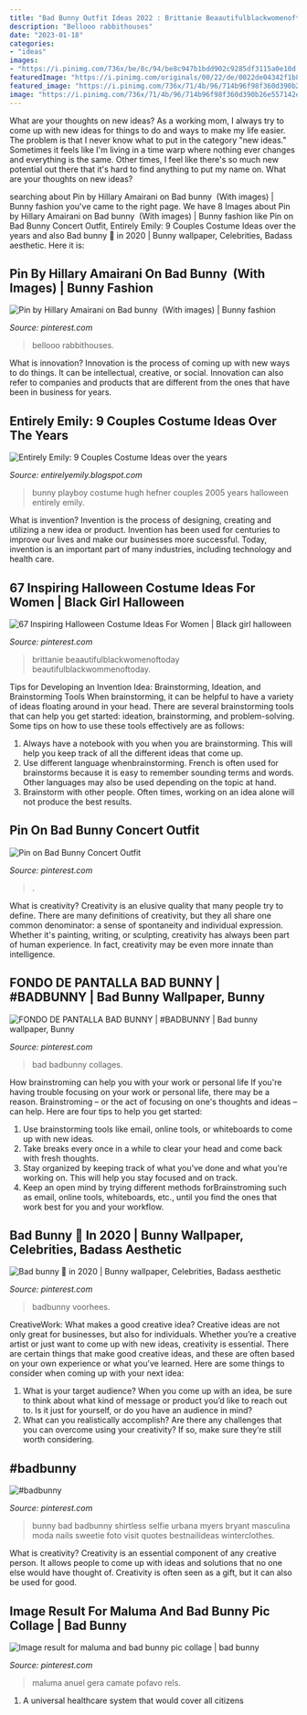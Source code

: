 ```yaml
---
title: "Bad Bunny Outfit Ideas 2022 : Brittanie Beaautifulblackwomenoftoday Beautifulblackwommenoftoday"
description: "Bellooo rabbithouses"
date: "2023-01-18"
categories:
- "ideas"
images:
- "https://i.pinimg.com/736x/be/8c/94/be8c947b1bdd902c9285df3115a0e10d.jpg"
featuredImage: "https://i.pinimg.com/originals/00/22/de/0022de04342f1b87514ee90bd73861dd.jpg"
featured_image: "https://i.pinimg.com/736x/71/4b/96/714b96f98f360d390b26e557142e050f.jpg"
image: "https://i.pinimg.com/736x/71/4b/96/714b96f98f360d390b26e557142e050f.jpg"
---
```



What are your thoughts on new ideas?
As a working mom, I always try to come up with new ideas for things to do and ways to make my life easier. The problem is that I never know what to put in the category "new ideas." Sometimes it feels like I'm living in a time warp where nothing ever changes and everything is the same. Other times, I feel like there's so much new potential out there that it's hard to find anything to put my name on. What are your thoughts on new ideas?

	

		
searching about Pin by Hillary Amairani on Bad bunny ️ (With images) | Bunny fashion you've came to the right page. We have 8 Images about Pin by Hillary Amairani on Bad bunny ️ (With images) | Bunny fashion like Pin on Bad Bunny Concert Outfit, Entirely Emily: 9 Couples Costume Ideas over the years and also Bad bunny 🐰 in 2020 | Bunny wallpaper, Celebrities, Badass aesthetic. Here it is:
		
    
## Pin By Hillary Amairani On Bad Bunny ️ (With Images) | Bunny Fashion

<img loading=lazy src="https://i.pinimg.com/originals/00/22/de/0022de04342f1b87514ee90bd73861dd.jpg" onerror="this.onerror=null;this.src='https://tse4.mm.bing.net/th?id=OIP.frwtkgJ0TfIej0LbnNUu2wHaHW&amp;pid=15.1';" alt="Pin by Hillary Amairani on Bad bunny ️ (With images) | Bunny fashion">

_Source: pinterest.com_

>bellooo rabbithouses. 

	

What is innovation?
Innovation is the process of coming up with new ways to do things. It can be intellectual, creative, or social. Innovation can also refer to companies and products that are different from the ones that have been in business for years.

    
## Entirely Emily: 9 Couples Costume Ideas Over The Years

<img loading=lazy src="http://2.bp.blogspot.com/-hl5wp_j4IZY/UIW47kWUyJI/AAAAAAAADGc/UJZ37Aovk0U/s1600/HW_2005.jpg" onerror="this.onerror=null;this.src='https://tse2.mm.bing.net/th?id=OIP.NgNwd2d8s5G1qYmNZMjwcwHaLh&amp;pid=15.1';" alt="Entirely Emily: 9 Couples Costume Ideas over the years">

_Source: entirelyemily.blogspot.com_

>bunny playboy costume hugh hefner couples 2005 years halloween entirely emily. 

	

What is invention?
Invention is the process of designing, creating and utilizing a new idea or product. Invention has been used for centuries to improve our lives and make our businesses more successful. Today, invention is an important part of many industries, including technology and health care.

    
## 67 Inspiring Halloween Costume Ideas For Women | Black Girl Halloween

<img loading=lazy src="https://i.pinimg.com/736x/c6/d5/41/c6d541a59019fd475398ba43178476eb.jpg" onerror="this.onerror=null;this.src='https://tse4.mm.bing.net/th?id=OIP.JoppW-OG7dg8r3NblVlfYAHaKi&amp;pid=15.1';" alt="67 Inspiring Halloween Costume Ideas For Women | Black girl halloween">

_Source: pinterest.com_

>brittanie beaautifulblackwomenoftoday beautifulblackwommenoftoday. 

	

Tips for Developing an Invention Idea: Brainstorming, Ideation, and Brainstorming Tools
When brainstorming, it can be helpful to have a variety of ideas floating around in your head. There are several brainstorming tools that can help you get started: ideation, brainstorming, and problem-solving. Some tips on how to use these tools effectively are as follows: 
1. Always have a notebook with you when you are brainstorming. This will help you keep track of all the different ideas that come up. 
2. Use different language whenbrainstorming. French is often used for brainstorms because it is easy to remember sounding terms and words. Other languages may also be used depending on the topic at hand. 
3. Brainstorm with other people. Often times, working on an idea alone will not produce the best results.

    
## Pin On Bad Bunny Concert Outfit

<img loading=lazy src="https://i.pinimg.com/736x/58/45/59/5845597e89ded53a9c502b170f3f2574.jpg" onerror="this.onerror=null;this.src='https://tse4.mm.bing.net/th?id=OIP.bTXFYkvzGQYqgHMBDk7-nQHaIg&amp;pid=15.1';" alt="Pin on Bad Bunny Concert Outfit">

_Source: pinterest.com_

>. 

	

What is creativity?
Creativity is an elusive quality that many people try to define. There are many definitions of creativity, but they all share one common denominator: a sense of spontaneity and individual expression. Whether it's painting, writing, or sculpting, creativity has always been part of human experience. In fact, creativity may be even more innate than intelligence.

    
## FONDO DE PANTALLA BAD BUNNY | #BADBUNNY | Bad Bunny Wallpaper, Bunny

<img loading=lazy src="https://i.pinimg.com/736x/62/57/16/625716d705cfb9417c8bdf388ddd1c1a.jpg" onerror="this.onerror=null;this.src='https://tse3.mm.bing.net/th?id=OIP.PD7KiFZUcu_qUv0sIWvWlQHaNK&amp;pid=15.1';" alt="FONDO DE PANTALLA BAD BUNNY | #BADBUNNY | Bad bunny wallpaper, Bunny">

_Source: pinterest.com_

>bad badbunny collages. 

	

How brainstroming can help you with your work or personal life
If you're having trouble focusing on your work or personal life, there may be a reason. Brainstroming – or the act of focusing on one's thoughts and ideas – can help. Here are four tips to help you get started: 
1. Use brainstorming tools like email, online tools, or whiteboards to come up with new ideas. 
2. Take breaks every once in a while to clear your head and come back with fresh thoughts. 
3. Stay organized by keeping track of what you've done and what you're working on. This will help you stay focused and on track. 
4. Keep an open mind by trying different methods forBrainstroming such as email, online tools, whiteboards, etc., until you find the ones that work best for you and your workflow.

    
## Bad Bunny 🐰 In 2020 | Bunny Wallpaper, Celebrities, Badass Aesthetic

<img loading=lazy src="https://i.pinimg.com/originals/39/65/40/3965401f47d9c03ae037819b99f458e5.jpg" onerror="this.onerror=null;this.src='https://tse4.mm.bing.net/th?id=OIP.FXUbHNPPZ2ZAY4QOlHS67wHaJJ&amp;pid=15.1';" alt="Bad bunny 🐰 in 2020 | Bunny wallpaper, Celebrities, Badass aesthetic">

_Source: pinterest.com_

>badbunny voorhees. 

	

CreativeWork: What makes a good creative idea?
Creative ideas are not only great for businesses, but also for individuals. Whether you’re a creative artist or just want to come up with new ideas, creativity is essential. There are certain things that make good creative ideas, and these are often based on your own experience or what you’ve learned. Here are some things to consider when coming up with your next idea: 
1) What is your target audience? When you come up with an idea, be sure to think about what kind of message or product you’d like to reach out to. Is it just for yourself, or do you have an audience in mind? 
2) What can you realistically accomplish? Are there any challenges that you can overcome using your creativity? If so, make sure they’re still worth considering.

    
## #badbunny

<img loading=lazy src="https://i.pinimg.com/736x/71/4b/96/714b96f98f360d390b26e557142e050f.jpg" onerror="this.onerror=null;this.src='https://tse1.mm.bing.net/th?id=OIP.FL2ZnhE0cPfpMBoJYvfJnwHaHY&amp;pid=15.1';" alt="#badbunny">

_Source: pinterest.com_

>bunny bad badbunny shirtless selfie urbana myers bryant masculina moda nails sweetie foto visit quotes bestnailideas winterclothes. 

	

What is creativity?
Creativity is an essential component of any creative person. It allows people to come up with ideas and solutions that no one else would have thought of. Creativity is often seen as a gift, but it can also be used for good.

    
## Image Result For Maluma And Bad Bunny Pic Collage | Bad Bunny

<img loading=lazy src="https://i.pinimg.com/736x/be/8c/94/be8c947b1bdd902c9285df3115a0e10d.jpg" onerror="this.onerror=null;this.src='https://tse3.mm.bing.net/th?id=OIP.HOOaLHBaU_4pXB8eo8j3NAHaLa&amp;pid=15.1';" alt="Image result for maluma and bad bunny pic collage | bad bunny">

_Source: pinterest.com_

>maluma anuel gera camate pofavo rels. 

	

1. A universal healthcare system that would cover all citizens


